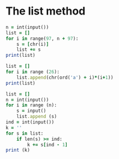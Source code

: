 The list method
============
````ruby
n = int(input())
list = []
for i in range(97, n + 97):
    s = [chr(i)]
    list += s
print(list)
````
````ruby
list = []
for i in range (26):
    list.append(chr(ord('a') + i)*(i+1))
print(list)
````
````ruby
list = []
n = int(input())
for i in range (n):
    s = input()
    list.append (s)
ind = int(input())
k = ''
for s in list:
    if len(s) >= ind:
        k += s[ind - 1]
print (k)
````
